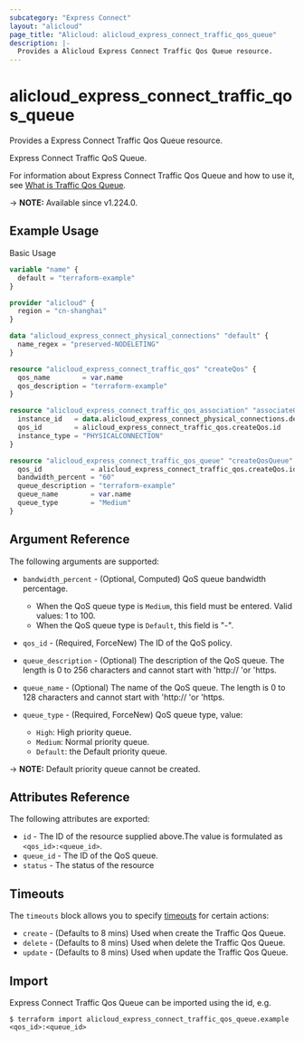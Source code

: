 ```yaml
---
subcategory: "Express Connect"
layout: "alicloud"
page_title: "Alicloud: alicloud_express_connect_traffic_qos_queue"
description: |-
  Provides a Alicloud Express Connect Traffic Qos Queue resource.
---
```


# alicloud_express_connect_traffic_qos_queue

Provides a Express Connect Traffic Qos Queue resource.

Express Connect Traffic QoS Queue.

For information about Express Connect Traffic Qos Queue and how to use it, see [What is Traffic Qos Queue](https://next.api.alibabacloud.com/document/Vpc/2016-04-28/CreateExpressConnectTrafficQosQueue).

-> **NOTE:** Available since v1.224.0.

## Example Usage

Basic Usage

```terraform
variable "name" {
  default = "terraform-example"
}

provider "alicloud" {
  region = "cn-shanghai"
}

data "alicloud_express_connect_physical_connections" "default" {
  name_regex = "preserved-NODELETING"
}

resource "alicloud_express_connect_traffic_qos" "createQos" {
  qos_name        = var.name
  qos_description = "terraform-example"
}

resource "alicloud_express_connect_traffic_qos_association" "associateQos" {
  instance_id   = data.alicloud_express_connect_physical_connections.default.ids.1
  qos_id        = alicloud_express_connect_traffic_qos.createQos.id
  instance_type = "PHYSICALCONNECTION"
}

resource "alicloud_express_connect_traffic_qos_queue" "createQosQueue" {
  qos_id            = alicloud_express_connect_traffic_qos.createQos.id
  bandwidth_percent = "60"
  queue_description = "terraform-example"
  queue_name        = var.name
  queue_type        = "Medium"
}
```

## Argument Reference

The following arguments are supported:
* `bandwidth_percent` - (Optional, Computed) QoS queue bandwidth percentage.

  - When the QoS queue type is `Medium`, this field must be entered. Valid values: 1 to 100.
  - When the QoS queue type is `Default`, this field is "-".
* `qos_id` - (Required, ForceNew) The ID of the QoS policy.
* `queue_description` - (Optional) The description of the QoS queue.
The length is 0 to 256 characters and cannot start with 'http:// 'or 'https.
* `queue_name` - (Optional) The name of the QoS queue.
The length is 0 to 128 characters and cannot start with 'http:// 'or 'https.
* `queue_type` - (Required, ForceNew) QoS queue type, value:
  - `High`: High priority queue.
  - `Medium`: Normal priority queue.
  - `Default`: the Default priority queue.

-> **NOTE:**  Default priority queue cannot be created.


## Attributes Reference

The following attributes are exported:
* `id` - The ID of the resource supplied above.The value is formulated as `<qos_id>:<queue_id>`.
* `queue_id` - The ID of the QoS queue.
* `status` - The status of the resource

## Timeouts

The `timeouts` block allows you to specify [timeouts](https://developer.hashicorp.com/terraform/language/resources/syntax#operation-timeouts) for certain actions:
* `create` - (Defaults to 8 mins) Used when create the Traffic Qos Queue.
* `delete` - (Defaults to 8 mins) Used when delete the Traffic Qos Queue.
* `update` - (Defaults to 8 mins) Used when update the Traffic Qos Queue.

## Import

Express Connect Traffic Qos Queue can be imported using the id, e.g.

```shell
$ terraform import alicloud_express_connect_traffic_qos_queue.example <qos_id>:<queue_id>
```